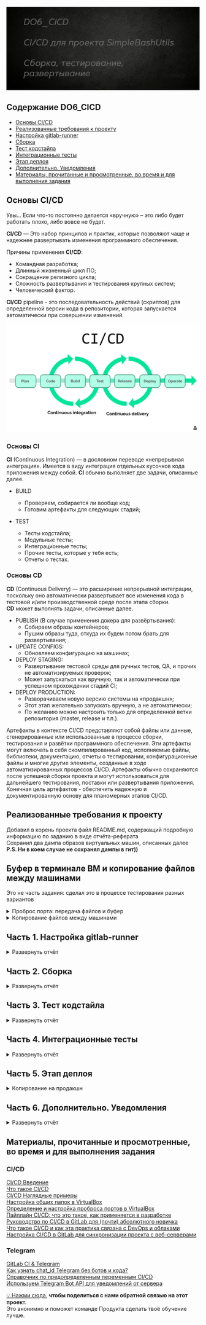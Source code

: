 ![Alt текст](images/poster.png)  


## Содержание DO6_CICD  

* [Основы CI/CD](#основы-cicd)   
* [Реализованные требования к проекту](#реализованные-требования-к-проекту)  
* [Настройка gitlab-runner](#часть-1-настройка-gitlab-runner)   
* [Сборка](#часть-2-сборка)   
* [Тест кодстайла](#часть-3-тест-кодстайла)    
* [Интеграционные тесты](#часть-4-интеграционные-тесты)   
* [Этап деплоя](#часть-5-этап-деплоя)   
* [Дополнительно. Уведомления](#часть-6-дополнительно-уведомления)  
* [Материалы, прочитанные и просмотренные, во время и для выполнения задания](#материалы-прочитанные-и-просмотренные-во-время-и-для-выполнения-задания)   


## Основы **CI/CD**

Увы... Если что-то постоянно делается «вручную» – это либо будет работать плохо, либо вовсе не будет.

**CI/CD** — Это набор принципов и практик, которые позволяют чаще и надежнее развертывать изменения программного обеспечения.

Причины применения **CI/CD**:
- Командная разработка;
- Длинный жизненный цикл ПО;
- Сокращение релизного цикла;
- Сложность развертывания и тестирования крупных систем;
- Человеческий фактор.

**CI/CD** pipeline - это последовательность действий (скриптов) для определенной версии кода в репозитории, которая запускается автоматически при совершении изменений.

![Alt текст](images/cicd.png)   


### Основы **CI**

**CI** (Continuous Integration) — в дословном переводе «непрерывная интеграция».
Имеется в виду интеграция отдельных кусочков кода приложения между собой.
**CI** обычно выполняет две задачи, описанные далее.

- BUILD
    - Проверяем, собирается ли вообще код;
    - Готовим артефакты для следующих стадий;

- TEST
    - Тесты кодстайла;
    - Модульные тесты;
    - Интеграционные тесты;
    - Прочие тесты, которые у тебя есть;
    - Отчеты о тестах.



### Основы **CD**

**CD** (Continuous Delivery) — это расширение непрерывной интеграции, поскольку оно автоматически развертывает все изменения кода в тестовой и/или производственной среде после этапа сборки.  
**CD** может выполнять задачи, описанные далее.

- PUBLISH (В случае применения докера для развёртывания):
    - Собираем образы контейнеров;
    - Пушим образы туда, откуда их будем потом брать для развертывания;
- UPDATE CONFIGS:
    - Обновляем конфигурацию на машинах;
- DEPLOY STAGING:
    - Развертывание тестовой среды для ручных тестов, QA, и прочих не автоматизируемых проверок;
    - Может запускаться как вручную, так и автоматически при успешном прохождении стадий CI;
- DEPLOY PRODUCTION:
    - Разворачиваем новую версию системы на «продакшн»;
    - Этот этап желательно запускать вручную, а не автоматически;
    - По желанию можно настроить только для определенной ветки репозитория (master, release и т.п.).  

Артефакты в контексте CI/CD представляют собой файлы или данные, сгенерированные или использованные в процессе сборки, тестирования и развётки программного обеспечения. Эти артефакты могут включать в себя скомпилированный код, исполняемые файлы, библиотеки, документацию, отчеты о тестировании, конфигурационные файлы и многие другие элементы, созданные в ходе автоматизированных процессов CI/CD. Артефакты обычно сохраняются после успешной сборки проекта и могут использоваться для дальнейшего тестирования, поставки или развертывания приложения. Конечная цель артефактов - обеспечить надежную и документированную основу для планомерных этапов CI/CD.    


## Реализованные требования к проекту

Добавил в корень проекта файл README.md, содержащий подробную информацию по заданию в виде отчёта-реферата  
Сохранил два дампа образов виртуальных машин, описанных далее    
**P.S. Ни в коем случае не сохранял дампы в гит))**


## Буфер в терминале ВМ и копирование файлов между машинами

Это не часть задания: сделал это в процессе тестирования разных вариантов    

<details>
  <summary>Проброс порта: передача файлов и буфер</summary>
</p>

Пробросил порты с хостовой ОС на ВМ по инструкции [отсюда](https://lumpics.ru/port-forwarding-in-virtualbox/)   

![Alt текст](images/part_5/port_forwarding.png)  

Для копирования файлов с хоста на ВМ можно использовать команду scp  

Для тестирования проекта на ВМ и выявления зависимостей скопировал папку `src` на первую виртуальную машину командой, ввёденной в терминале именно(!) хостовой ОС: 
- `scp -r -P 12345 D:\Virtual_maschines\DO6_CICD fungusgr@127.0.0.1:.`     

![Alt текст](images/part_5/copy_files_from_host.png)  

<details>
  <summary>Подробное руководство по пробросу порта</summary>
</p>
 

**Проброс порта (Port Forwarding)**  
В настройках виртуальной машины выберите вкладку `Network`.  
Выберите первый адаптер и удостоверьтесь, что тип подключения - NAT. Раскройте `Advanced` и выберите `Port Forwarding`.
Нажмите на значок "+" для создания нового правила. Укажите `Host Port` - любой доступный порт на вашем хост-компьютере, например, 12345, и `Guest Port"`- порт 22 (по умолчанию используется SSH).   

**Установка SSH сервера на виртуальной машине**  
Установите SSH сервер на виртуальной машине с помощью команды: `sudo apt-get install openssh-server`  
Убедитесь, что SSH сервер запущен с помощью команды: `service ssh status`  

**Подключение по SSH к виртуальной машине**  
Используя терминал или другое удобное для вас приложение на вашей основной машине, подключитесь к виртуальной машине через SSH: `ssh -p 12345 user1@127.0.0.1`  
В случае первого подключения вас могут попросить подтвердить безопасность соединения.
Введите пароль учетной записи пользователя виртуальной машины, который вы устанавливали при создании VM.

**Передача файлов через SCP**
Чтобы передать файл с вашей основной машины на виртуальную, используйте команду scp: `scp -P 12345 file1.txt user1@127.0.0.1:existing_folder_inside_vm/file1.txt`   
В данной команде `file1.txt` - ваш файл для передачи, `existing_folder_inside_vm` - путь к папке внутри виртуальной машины, куда вы хотите сохранить файл.  

</p>
</details>

</p>
</details>


<details>
  <summary>Копирование файлов между машинами</summary>
</p>

Добавил сеть в "Адаптер 2" для обеих машин   
![Alt текст](images/part_5/add_net.png) 

Поднял новые сетевые интерфейсы `sudo ip link set enp0s8 up`   
Назначил ip адреса командами `sudo ip addr add 10.0.2.10/24 dev enp0s8` и `sudo ip addr add 10.0.2.11/24 dev enp0s8`  
Теперь у тестовой ВМ адрес 10.0.2.10, а у ВМ-продашна 10.0.2.11    
![Alt текст](images/part_5/add_ip.png)   
 
Проверил копирование с "тестовой ВМ" на "продакшн ВМ" командой `scp -r /home/fungusgr/test fungusgr@10.0.2.11:/home/fungusgr/`  
![Alt текст](images/part_5/copy_test.png)   

<details>
  <summary>Использование SCP (Secure Copy)</summary>
</p>

Скопируйте файл с первой машины на вторую: Выполните команду SCP на первой машине, чтобы скопировать файл на вторую машину.   
Например: `scp /path/to/your/file username@10.0.2.11:/path/to/destination/`  

В этой команде:  
`/path/to/your/file` - путь к файлу, который вы хотите скопировать.  
`username` - ваше имя пользователя на второй машине.  
`10.0.2.11` - IP-адрес второй машины.  
`/path/to/destination/` - путь назначения на второй машине, куда вы хотите скопировать файл.  
Введите пароль: после успешного ввода файл будет скопирован.  

</p>
</details>

</p>
</details>



## Часть 1. Настройка **gitlab-runner**

<details>
  <summary>Развернуть отчёт</summary>
</p>

Скачал образ ОС [отсюда](https://ubuntu.com/download/server)  
Поднял виртуальную машину *Ubuntu Server 22.04 LTS* с именем `cicdtest`    
Вывел информацию о системе командой `cat /etc/os-release`  

![Alt текст](images/part_1/add_OS.png)  

Скачал и установил *gitlab-runner* на виртуальную машину командами
- `curl -L "https://packages.gitlab.com/install/repositories/runner/gitlab-runner/script.deb.sh" | sudo bash`   
- `sudo apt-get install gitlab-runner`    

![Alt текст](images/part_1/runner_install.png)   

Запустил *gitlab-runner* и зарегистрировал его для использования в текущем проекте *DO6_CICD* командой `sudo gitlab-runner register`   
Перезапустил для применения изменений `sudo systemctl restart gitlab-runner`  

![Alt текст](images/part_1/runner_register.png)  

Убедился, что сервис активен   

![Alt текст](images/part_1/runner_status.png)  

Установил на ВМ зависимости для работы с проектом:    

```bash
#!/bin/bash

sudo apt install make -y 				# Установка make
sudo apt install gcc -y 				# Установка gcc
sudo apt install g++ -y 				# Установка g++
sudo apt install valgrind -y 			# Установка valgrind
sudo apt install clang -y 				# Установка clang
sudo apt install libpcre3-dev -y 		# Установка libpcre3-dev
sudo apt install sshpass -y 			# Установка sshpass
```

</p>
</details>



## Часть 2. Сборка

<details>
  <summary>Развернуть отчёт</summary>
</p>

Напиcал этап для *CI* по сборке приложений из проекта *C3_SimpleBashUtils*:     
- добавил этапы запуска сборки через мейк файл для каждого приложения   
- файлы, полученные после сборки (артефакты), сохраняю в одноимённые директории со сроком хранения 30 дней   


```yml

image: gcc:latest
#  используется образ компилятора GCC для сборки проекта

stages:
  - build

# задание для сборки
build:
  stage: build
  script:
    - cd src/cat
    - make
    - cd ../grep
    - make
  artifacts:
    paths:
      - src/cat/
      - src/grep/
    expire_in: 30 days

```

Запушил изменения и проверил пайплайн   

![Alt текст](images/part_2/ci_cat_grep.png)  
 
</p>
</details>



## Часть 3. Тест кодстайла

<details>
  <summary>Развернуть отчёт</summary>
</p>

Напиcал этап для *CI*, который запускает скрипт проверки кодстайла (*clang-format*):  
- если кодстайл не прошел, то пайплайн «фейлится»  
- в пайплайне отобразил вывод утилиты *clang-format*  

Для этого добавил в мой файл `.gitlab-ci.yml`   

```yml

# задание для теста стиля кода
style:
  stage: style
  script:
    - cd src/cat
    - -f tests/style_test.log || touch tests/style_test.log
    - make style_test | tee tests/style_test.log
    - if grep -q "не соответствует стилю форматирования" tests/style_test.log; then exit 1; fi
    - |
    - cd ../grep
    - -f unit_tests/style_test.log || touch unit_tests/style_test.log
    - make style_test | tee unit_tests/style_test.log
    - if grep -q "не соответствует стилю форматирования" unit_tests/style_test.log; then exit 1; fi

```

<details>
  <summary>Пример удачной сборки</summary>
</p>
  
![Alt текст](images/part_3/style_test.png)   
![Alt текст](images/part_3/style_test_output.png)  

</p>
</details>  

<details>
  <summary>Пример неудачной сборки</summary>
</p>
 
![Alt текст](images/part_3/style_test_fail_0.png)   
![Alt текст](images/part_3/style_test_fail.png)   

</p>
</details>

</p>
</details>



## Часть 4. Интеграционные тесты

<details>
  <summary>Развернуть отчёт</summary>
</p>

Написал этап для **CI**, который запускает интеграционные тесты:  
- этот этап запускается только если сборка и тест кодстайла прошли успешно  
- если тесты не прошли, то пайплайн «фейлится»   
- в пайплайне отобразил вывод, что интеграционные тесты успешно прошли / провалились  

```yml

# задание для интеграционного тестирования
integration_test:
  stage: integration_test
  script:
    - |
      cd src/cat
      make test | tee tests_result.log
      if grep -q "FAIL: 0" tests_result.log; then
        echo "Интеграционные тесты cat прошли успешно!"
      else
        echo "Интеграционные тесты cat не прошли!"
        exit 1
      fi
    - |  
      cd ../grep
      make test | tee tests_result.log
      if grep -q "FAIL: 0" tests_result.log; then
        echo "Интеграционные тесты grep прошли успешно!"
      else
        echo "Интеграционные тесты grep не прошли!"
        exit 1
      fi
  dependencies:
    - build
    - style
  when: on_success

```

![Alt текст](images/part_4/unit_tests_added.png)  
![Alt текст](images/part_4/unit_cat.png)  
![Alt текст](images/part_4/unit_grep.png)  
 
</p>
</details>



## Часть 5. Этап деплоя

<details>
  <summary>Копирование на продакшн</summary>
</p>

Поднял вторую виртуальную машину *Ubuntu Server 22.04 LTS* с именем `cicdtest2` клонированием  

*Первая ВМ у нас выполняет роль тестовой машины, в среде которой разворачивается и тестируется наше приложение*  
*Вторая ВМ играет роль продакшна: на эту ВМ загружаются данные проекта, прошедшие все тесты в пайплайне*  
*Откуда не была бы сделана попытка пуша, код сначала будет загружаться на тестовую ВМ, на которой будет разворачиваться и тестироваться пайплайн.*  
*И только в случае успеха, код будет переноситься на вторую ВМ, играющую роль продакшна.*    


Из-за того, что вторую ВМ поднимал клонированием у нёё такой же внешний ip как у тестовой.  
Исправил это изменив тип Адаптера-1 с NAT на Виртуальный адаптер хоста.  

![Alt текст](images/part_5/change_ip.png)   


Работу выполняет gitlab-runner через своего одноименного пользователя, поэтому:     
- на ВМ где запущен runner сменил пользователя командой `sudo su gitlab-runner`   
- сгенерировал ssh ключ `ssh-keygen -t rsa -b 2048`  
- добавил его в файл /.ssh/authorized_keys на прод-ВМ командой `ssh-copy-id fungusgr@192.168.56.101`  
- поменял пользователя обратно командой `su - fungusgr`  

На Прод-ВМ:  
- сделал пользователя *fungusgr* владельцем папки назначения для скрипта командой `sudo chown -R fungusgr /usr/local/bin/`  

![Alt текст](images/part_5/chown_dest.png)   


Написал этап для **CD**, который «разворачивает» проект на другой виртуальной машине:
- этот этап запускается вручную при условии, что все предыдущие этапы прошли успешно   
- написал bash-скрипт, который при помощи **ssh** и **scp** копирует артефакты, в директорию */usr/local/bin* второй виртуальной машины  
- добавил в _gitlab-ci.yml_ этап запуска написанного скрипта в deploy   
- в случае ошибки переноса файлов пайплайн «фейлится»   


```bash

#!/bin/bash

HOST="192.168.56.101"
USER="fungusgr"
TMP_DIR="/home/fungusgr"
DEST_DIR="/usr/local/bin"


# Копирование артефактов на Прод-ВМ через scp
scp -r src/cat $USER@$HOST:$TMP_DIR
scp -r src/grep/ $USER@$HOST:$TMP_DIR

# Проверка успешности копирования
if [ $? -eq 0 ]; then
    echo "Артефакты успешно скопированы на Прод-ВМ"
else
    echo "Ошибка при копировании артефактов на Прод-ВМ"
    exit 1
fi


# Перенос файлов в папку назначения через ssh
ssh $USER@$HOST "
				  rm -rf /usr/local/bin/cat; 
				  rm -rf /usr/local/bin/grep;
				  mv $TMP_DIR/cat $DEST_DIR; 
				  mv $TMP_DIR/grep $DEST_DIR
				" 

# Проверка успешности перемещения
if [ $? -eq 0 ]; then
    echo "Файлы успешно перемещены в папку назначения."
else
    echo "Ошибка при перемещении файлов в папку назначения."
    exit 1
fi


```

```yml

# задание для деплоя на прод
deploy:
  stage: deploy
  script:
    - ./ci/deploy_script.sh
  dependencies:
    - build
    - style
    - integration_test
  when: manual

```

В результате я получил готовые к работе приложения из проекта *C2_SimpleBashUtils* на Прод-ВМ    

![Alt текст](images/part_5/manual_start.png)  
![Alt текст](images/part_5/deploy_output.png)  
![Alt текст](images/part_5/files_on_prod.png)  


Сохранил дампы образов виртуальных машин  

 
</p>
</details>

</p>
</details>



## Часть 6. Дополнительно. Уведомления

<details>
  <summary>Развернуть отчёт</summary>
</p>


Для активации уведомлений о пайплайне в Telegram через бота "AEON_IX DO6 CI/CD", сделал:  
- нашёл бота с именем BotFather в Telegram и создал нового бота, следуя инструкциям  
- получил API-ключ для взаимодействия с ботом  
- узнал свой телеграм ID открыв в веб-версии "Сохранённые сообщения"   

![Alt текст](images/part_6/add_bot.png)  


Создал файл скрипта и дал ему права на исполнение `chmod +x telegram_notifications.sh`    

```bash

# можно создать переменную окружения ENV_TOKEN и записать в неё значение токена
# Settings > CI/CD > Variables
BOT_TOKEN="$ENV_TOKEN"
CHAT_WITH_USER_ID="А ТУТ АЙДИ ПОЛЬЗОВАТЕЛЯ КОМУ ПИСАТЬ"

if [ "$CI_JOB_STATUS" == "success" ]; then
  MESSAGE="$CI_JOB_STAGE ✅"
else
  MESSAGE="$CI_JOB_STAGE 🚫"
fi

curl -s -X POST https://api.telegram.org/bot${BOT_TOKEN}/sendMessage -d chat_id=${CHAT_WITH_USER_ID} -d text="${MESSAGE}" -d parse_mode="html"

# переменные начинающиеся с "CI_" - это глобальные переменные gitlab-runner, список тут https://docs.gitlab.com/ee/ci/variables/predefined_variables.html 

```

Изменил конфигурацию .gitlab-ci.yml  

```yml
stages:
  - notify

build:
  after_script:
    - ./ci/telegram_notifications.sh  # Задание для отправки уведомлений о статусе пайплайна

style:
  after_script:
    - ./ci/telegram_notifications.sh  

integration_test:
  after_script:
    - ./ci/telegram_notifications.sh  

send_notification:
  stage: notify
  script:
    - ./ci/notifications_result.sh  
  dependencies:
    - build
    - style
    - integration_test
  when: on_success

deploy:
  after_script:
    - ./ci/telegram_notifications.sh  

```


![Alt текст](images/part_6/notifications.png)  
 
</p>
</details>


## Материалы, прочитанные и просмотренные, во время и для выполнения задания  

   ### CI/CD      
   [CI/CD Введение](https://doka.guide/tools/ci-cd/)   
   [Что такое CI/CD](https://habr.com/ru/companies/otus/articles/515078/)   
   [CI/CD Наглядные примеры](https://yandex.ru/video/preview/9074646264195759555)   
   [Настройка общих папок в VirtualBox](https://lumpics.ru/set-up-virtualbox-shared-folders-in-linux/)    
   [Определение и настройка проброса портов в VirtualBox](https://lumpics.ru/port-forwarding-in-virtualbox/)   
   [Пайплайн CI/CD: что это такое, как применяется в разработке](https://timeweb.cloud/tutorials/ci-cd/pajplajn-ci-cd-chto-ehto-takoe)   
   [Руководство по CI/CD в GitLab для (почти) абсолютного новичка](https://habr.com/ru/articles/498436/)   
   [Что такое CI/CD и как эта практика связана с DevOps и облаками](https://yandex.cloud/ru/blog/posts/2022/10/ci-cd)   
   [Настройка CI/CD в GitLab для синхронизации проекта с веб-серверами](https://www.dmosk.ru/miniinstruktions.php?mini=gitlab-runner-web)   

   ### Telegram  
   [GitLab CI & Telegram](https://ifedyukin.ru/blog/all/gitlab-ci-telegram/)   
   [Как узнать chat_id Telegram без ботов и кода?](https://pikabu.ru/story/kak_uznat_identifikator_telegram_kanalachatagruppyi_kak_uznat_chat_id_telegram_bez_botov_i_koda_11099278)   
   [Справочник по предопределенным переменным CI/CD](https://docs.gitlab.com/ee/ci/variables/predefined_variables.html)   
   [Используем Telegram Bot API для уведомлений от сервера](https://snnkv.com/articles/telegram-bot-notifications/)   


[💡 Нажми сюда](https://forms.yandex.ru/cloud/641819b3c09c022518e7a4f3/), **чтобы поделиться с нами обратной связью на этот проек**т.   
Это анонимно и поможет команде Продукта сделать твоё обучение лучше.  
